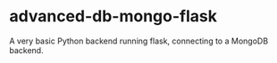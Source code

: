 # advanced-db-mongo-flask
A very basic Python backend running flask, connecting to a MongoDB backend.
